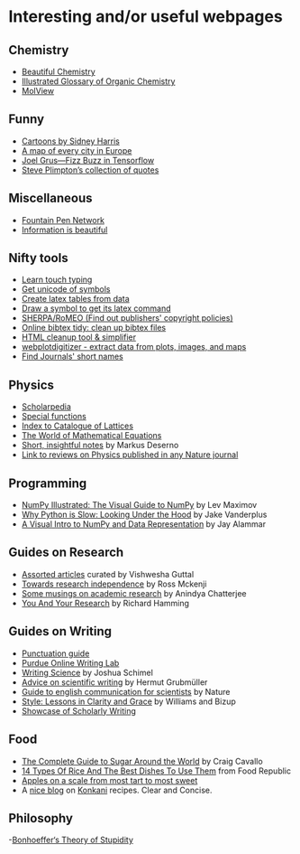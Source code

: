# Interesting and/or useful webpages

## Chemistry

- [Beautiful Chemistry](https://www.beautifulchemistry.net/reaction/)
- [Illustrated Glossary of Organic Chemistry](https://www.chem.ucla.edu/~harding/IGOC/IGOC.html)
- [MolView](https://molview.org/)

## Funny

- [Cartoons by Sidney Harris](https://www.sciencecartoonsplus.com/index.php)
- [A map of every city in Europe](https://www.reddit.com/r/europe/comments/9m5spl/a_map_of_every_city_in_europe/)
- [Joel Grus—Fizz Buzz in Tensorflow](https://joelgrus.com/2016/05/23/fizz-buzz-in-tensorflow/)
- [Steve Plimpton’s collection of quotes](https://cs.sandia.gov/~sjplimp/quotes.html)

## Miscellaneous

- [Fountain Pen Network](https://www.fountainpennetwork.com/)
- [Information is beautiful](https://www.informationisbeautiful.net/)

## Nifty tools

- [Learn touch typing](https://www.typingclub.com/)
- [Get unicode of symbols](https://www.unicodeit.net/)
- [Create latex tables from data](https://www.tablesgenerator.com/)
- [Draw a symbol to get its latex command](https://detexify.kirelabs.org/classify.html)
- [SHERPA/RoMEO (Find out publishers' copyright policies)](https://www.sherpa.ac.uk/romeo/)
- [Online bibtex tidy: clean up bibtex files](https://flamingtempura.github.io/bibtex-tidy/)
- [HTML cleanup tool & simplifier](https://www.htmlwasher.com/)
- [webplotdigitizer - extract data from plots, images, and maps](https://automeris.io/WebPlotDigitizer/)
- [Find Journals' short names](https://www.ncbi.nlm.nih.gov/nlmcatalog/journals)

## Physics

- [Scholarpedia](https://www.scholarpedia.org/article/Main_Page)
- [Special functions](https://dlmf.nist.gov/)
- [Index to Catalogue of Lattices](https://www.math.rwth-aachen.de/~Gabriele.Nebe/LATTICES/)
- [The World of Mathematical Equations](https://eqworld.ipmnet.ru/)
- [Short, insightful notes](https://research.phys.cmu.edu/deserno/random-acts-of-knowledge/) by Markus Deserno
- [Link to reviews on Physics published in any Nature journal](https://www.nature.com/search?order=relevance&article_type=reviews%2Cprotocols&subject=physics)

## Programming

- [NumPy Illustrated: The Visual Guide to NumPy](https://betterprogramming.pub/numpy-illustrated-the-visual-guide-to-numpy-3b1d4976de1d) by Lev Maximov
- [Why Python is Slow: Looking Under the Hood](https://jakevdp.github.io/blog/2014/05/09/why-python-is-slow/) by Jake Vanderplus
- [A Visual Intro to NumPy and Data Representation](https://jalammar.github.io/visual-numpy/) by Jay Alammar

## Guides on Research

- [Assorted articles](https://teelabiisc.wordpress.com/professional-skills/) curated by Vishwesha Guttal
- [Towards research independence](https://condensedconcepts.blogspot.de/2011/09/towards-research-independence.html) by Ross Mckenji
- [Some musings on academic research](https://home.iitk.ac.in/~anindya/musing_on_academic_research.htm) by Anindya Chatterjee
- [You And Your Research](https://www.cs.virginia.edu/~robins/YouAndYourResearch.html) by Richard Hamming

## Guides on Writing

- [Punctuation guide](https://www.thepunctuationguide.com/)
- [Purdue Online Writing Lab](https://owl.purdue.edu/owl/purdue_owl.html)
- [Writing Science](https://global.oup.com/academic/product/writing-science-9780199760244?cc=de&lang=en&) by Joshua Schimel
- [Advice on scientific writing](https://www.mpinat.mpg.de/631838/guidelines_english.pdf) by Hermut Grubmüller
- [Guide to english communication for scientists](https://www.nature.com/scitable/ebooks/english-communication-for-scientists-14053993/contents/) by Nature
- [Style: Lessons in Clarity and Grace](https://en.wikipedia.org/wiki/Style:_Lessons_in_Clarity_and_Grace) by Williams and Bizup
- [Showcase of Scholarly Writing](https://www.hendrenwriting.com/showcase#)

## Food

- [The Complete Guide to Sugar Around the World](https://www.saveur.com/global-sugar-guide) by Craig Cavallo
- [14 Types Of Rice And The Best Dishes To Use Them](https://www.foodrepublic.com/2017/03/15/all-types-of-rice/) from Food Republic
- [Apples on a scale from most tart to most sweet](https://www.reddit.com/r/coolguides/comments/davkj5/apples_on_a_scale_from_most_tart_to_most_sweet/)
- A [nice blog](https://www.konkanirecipes.com/) on [Konkani](https://en.wikipedia.org/wiki/Konkan) recipes. Clear and Concise.

## Philosophy

-[Bonhoeffer‘s Theory of Stupidity](https://www.youtube.com/watch?v=ww47bR86wSc)
